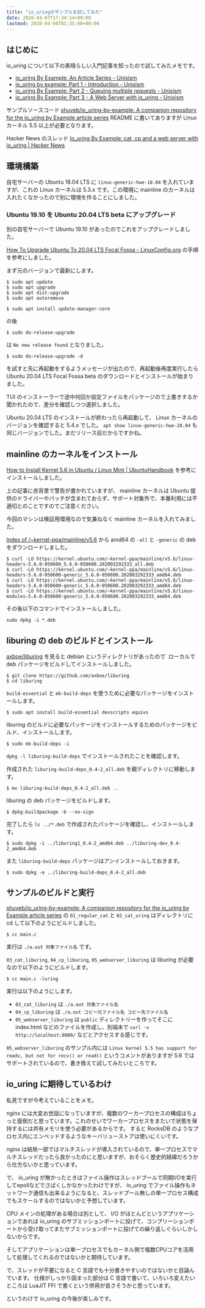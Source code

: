 ```yaml
---
title: "io_uringのサンプルを試してみた"
date: 2020-04-07T17:34:14+09:00
lastmod: 2020-04-08T01:35:00+09:00
---
```


## はじめに

io_uring について以下の素晴らしい入門記事を知ったので試してみたメモです。

* [io_uring By Example: An Article Series - Unixism](https://unixism.net/2020/04/io-uring-by-example-article-series/)
* [io_uring by example: Part 1 - Introduction - Unixism](https://unixism.net/2020/04/io-uring-by-example-part-1-introduction/)
* [io_uring By Example: Part 2 - Queuing multiple requests - Unixism](https://unixism.net/2020/04/io-uring-by-example-part-2-queuing-multiple-requests/)
* [io_uring By Example: Part 3 - A Web Server with io_uring - Unixism](https://unixism.net/2020/04/io-uring-by-example-part-3-a-web-server-with-io-uring/)

サンプルソースコード
[shuveb/io_uring-by-example: A companion repository for the io_uring by Example article series](https://github.com/shuveb/io_uring-by-example)
README に書いてありますが Linux カーネル 5.5 以上が必要となります。


Hacker News のスレッド
[Io_uring By Example: cat, cp and a web server with io_uring | Hacker News](https://news.ycombinator.com/item?id=22794396)

## 環境構築

自宅サーバーの Ubuntu 18.04 LTS に `linux-generic-hwe-18.04` を入れていますが、これの Linux カーネルは 5.3.x です。この環境に mainline のカーネルは入れたくなかったので別に環境を作ることにしました。

### Ubuntu 19.10 を Ubuntu 20.04 LTS beta にアップグレード

別の自宅サーバーで Ubuntu 19.10 があったのでこれをアップグレードしました。

[How To Upgrade Ubuntu To 20.04 LTS Focal Fossa - LinuxConfig.org](https://linuxconfig.org/how-to-upgrade-ubuntu-to-20-04-lts-focal-fossa) の手順を参考にしました。

まず元のバージョンで最新にします。

```console
$ sudo apt update 
$ sudo apt upgrade
$ sudo apt dist-upgrade
$ sudo apt autoremove
```

```console
$ sudo apt install update-manager-core
```

の後

```console
$ sudo do-release-upgrade
```

は `No new release found` となりました。

```console
$ sudo do-release-upgrade -d
```

を試すと先に再起動をするようメッセージが出たので、再起動後再度実行したら Ubuntu 20.04 LTS Focal Fossa beta のダウンロードとインストールが始まりました。

TUI のインストーラーで途中何回か設定ファイルをパッケージので上書きするか聞かれたので、差分を確認しつつ選択しました。

Ubuntu 20.04 LTS のインストールが終わったら再起動して、 Linux カーネルのバージョンを確認すると 5.4.x でした。 `apt show linux-generic-hwe-20.04` も同じバージョンでした。まだリリース前だからですかね。

## mainline のカーネルをインストール

[How to Install Kernel 5.6 in Ubuntu / Linux Mint | UbuntuHandbook](http://ubuntuhandbook.org/index.php/2020/03/install-kernel-5-6-ubuntu-linux-mint/) を参考にインストールしました。

上の記事に赤背景で警告が書かれていますが、 mainline カーネルは Ubuntu 提供のドライバーやパッチが含まれておらず、サポート対象外で、本番利用には不適切とのことですのでご注意ください。

今回のマシンは検証用環境なので気兼ねなく mainline カーネルを入れてみました。

[Index of /~kernel-ppa/mainline/v5.6](https://kernel.ubuntu.com/~kernel-ppa/mainline/v5.6/0005-configs-based-on-Ubuntu-5.6.0-6.6.patch) から amd64 の `-all` と `-generic` の deb をダウンロードしました。

```console
$ curl -LO https://kernel.ubuntu.com/~kernel-ppa/mainline/v5.6/linux-headers-5.6.0-050600_5.6.0-050600.202003292333_all.deb
$ curl -LO https://kernel.ubuntu.com/~kernel-ppa/mainline/v5.6/linux-headers-5.6.0-050600-generic_5.6.0-050600.202003292333_amd64.deb
$ curl -LO https://kernel.ubuntu.com/~kernel-ppa/mainline/v5.6/linux-headers-5.6.0-050600-generic_5.6.0-050600.202003292333_amd64.deb
$ curl -LO https://kernel.ubuntu.com/~kernel-ppa/mainline/v5.6/linux-modules-5.6.0-050600-generic_5.6.0-050600.202003292333_amd64.deb
```

その後以下のコマンドでインストールしました。

```console
sudo dpkg -i *.deb
```

## liburing の deb のビルドとインストール

[axboe/liburing](https://github.com/axboe/liburing) を見ると debian というディレクトリがあったので` ローカルで deb パッケージをビルドしてインストールしました。

```console
$ git clone https://github.com/axboe/liburing
$ cd liburing
```

`build-essential` と `mk-build-deps` を使うために必要なパッケージをインストールします。

```console
$ sudo apt install build-essential devscripts equivs
```

liburing のビルドに必要なパッケージをインストールするためのパッケージをビルド、インストールします。

```console
$ sudo mk-build-deps -i
```

`dpkg -l liburing-build-deps` でインストールされたことを確認します。

作成された `liburing-build-deps_0.4-2_all.deb` を親ディレクトリに移動します。

```console
$ mv liburing-build-deps_0.4-2_all.deb ..
```

liburing の deb パッケージをビルドします。

```console
$ dpkg-buildpackage -b --no-sign
```

完了したら `ls ../*.deb` で作成されたパッケージを確認し、インストールします。

```console
$ sudo dpkg -i ../liburing1_0.4-2_amd64.deb ../liburing-dev_0.4-2_amd64.deb
```

また `liburing-build-deps` パッケージはアンインストールしておきます。

```console
$ sudo dpkg -e ../liburing-build-deps_0.4-2_all.deb
```

## サンプルのビルドと実行

[shuveb/io_uring-by-example: A companion repository for the io_uring by Example article series](https://github.com/shuveb/io_uring-by-example) の `01_regular_cat` と `02_cat_uring` はディレクトリに cd して以下のようにビルドしました。

```console
$ cc main.c
```

実行は `./a.out 対象ファイル名` です。

`03_cat_liburing`, `04_cp_liburing`, `05_webserver_liburing` は liburing が必要なので以下のようにビルドします。

```console
$ cc main.c -luring
```

実行は以下のようにします。

* `03_cat_liburing` は `./a.out 対象ファイル名`
* `04_cp_liburing` は `./a.out コピー元ファイル名 コピー先ファイル名`
* `05_webserver_liburing` は `public` ディレクトリーを作ってそこに index.html などのファイルを作成し、別端末で `curl -v http://localhost:8000/` などとアクセスする感じです。

`05_webserver_liburing` のサンプル内には
`Linux kernel 5.5 has support for readv, but not for recv() or read()`
というコメントがありますが 5.6 ではサポートされているので、書き換えて試してみたいところです。

## io_uring に期待しているわけ

私見ですが今考えていることをメモ。

nginx には大変お世話になっていますが、複数のワーカープロセスの構成はちょっと面倒だと思っています。これのせいでワーカープロセスをまたいで状態を保持するには共有メモリを使う必要があるからです。
すると RocksDB のようなプロセス内にエンベッドするようなキーバリューストアは使いにくいです。

nginx は結局一部ではマルチスレッドが導入されているので、単一プロセスでマルチスレッドだったら良かったのにと思いますが、おそらく歴史的経緯だろうから仕方ないかと思っています。

で、 io_uring が無かったときはファイル操作はスレッドプールで同期I/Oを実行してepollなどでさばくしかなかったわけですが、 io_uring でファイル操作もネットワーク通信も出来るようになると、スレッドプール無しの単一プロセス構成でもスケールするのではないかと予想しています。

CPU メインの処理がある場合は別として、 I/O がほとんどというアプリケーションであれば io_uring のサブミッションポートに投げて、コンプリーションポートから受け取ってまたサブミッションポートに投げての繰り返しぐらいしかしないからです。

そしてアプリケーションは単一プロセスでもカーネル側で複数CPUコアを活用して処理してくれるのではないかと期待しています。

で、スレッドが不要になると C 言語でも十分書きやすいのではないかと目論んでいます。
仕様がしっかり固まった部分は C 言語で書いて、いろいろ変えたいところは LuaJIT FFI で書くという併用が良さそうかと思っています。

というわけで io_uring の今後が楽しみです。
